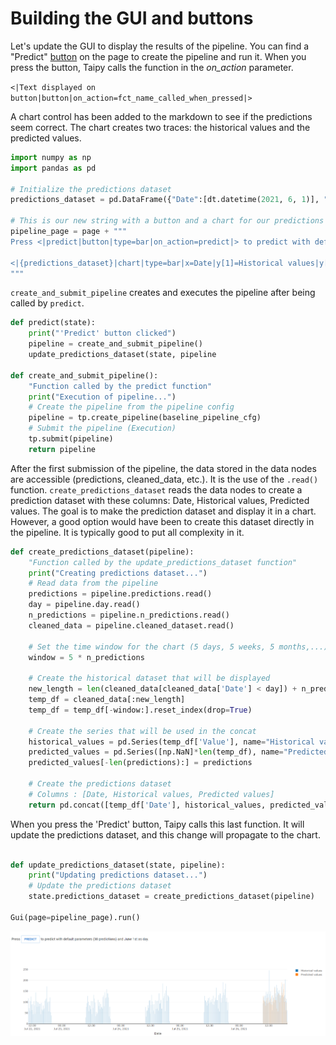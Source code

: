 # Building the GUI and buttons

Let's update the GUI to display the results of the pipeline. You can find a "Predict" [button](https://didactic-broccoli-7da2dfd5.pages.github.io/manuals/gui/viselements/button/) on the page to create the pipeline and run it. When you press the button, Taipy calls the function in the *on_action* parameter.

`<|Text displayed on button|button|on_action=fct_name_called_when_pressed|>`
   
A chart control has been added to the markdown to see if the predictions seem correct. The chart creates two traces: the historical values and the predicted values.

```python
import numpy as np
import pandas as pd

# Initialize the predictions dataset
predictions_dataset = pd.DataFrame({"Date":[dt.datetime(2021, 6, 1)], "Historical values":[np.NaN], "Predicted values":[np.NaN]})

# This is our new string with a button and a chart for our predictions
pipeline_page = page + """
Press <|predict|button|type=bar|on_action=predict|> to predict with default parameters (30 predictions) and June 1st as day.

<|{predictions_dataset}|chart|type=bar|x=Date|y[1]=Historical values|y[2]=Predicted values|height=80%|width=100%|>
"""
```

`create_and_submit_pipeline` creates and executes the pipeline after being called by `predict`. 

```python
def predict(state):
    print("'Predict' button clicked")
    pipeline = create_and_submit_pipeline()
    update_predictions_dataset(state, pipeline

def create_and_submit_pipeline():
    "Function called by the predict function"
    print("Execution of pipeline...")
    # Create the pipeline from the pipeline config
    pipeline = tp.create_pipeline(baseline_pipeline_cfg)
    # Submit the pipeline (Execution)
    tp.submit(pipeline)
    return pipeline
```

After the first submission of the pipeline, the data stored in the data nodes are accessible (predictions, cleaned_data, etc.). It is the use of the `.read()` function.
`create_predictions_dataset` reads the data nodes to create a prediction dataset with these columns: Date, Historical values, Predicted values. The goal is to make the prediction dataset and display it in a chart. However, a good option would have been to create this dataset directly in the pipeline. It is typically good to put all complexity in it.

```python
def create_predictions_dataset(pipeline):
    "Function called by the update_predictions_dataset function"
    print("Creating predictions dataset...")
    # Read data from the pipeline
    predictions = pipeline.predictions.read()
    day = pipeline.day.read()
    n_predictions = pipeline.n_predictions.read()
    cleaned_data = pipeline.cleaned_dataset.read()
    
    # Set the time window for the chart (5 days, 5 weeks, 5 months,...)
    window = 5 * n_predictions

    # Create the historical dataset that will be displayed
    new_length = len(cleaned_data[cleaned_data['Date'] < day]) + n_predictions
    temp_df = cleaned_data[:new_length]
    temp_df = temp_df[-window:].reset_index(drop=True)
    
    # Create the series that will be used in the concat
    historical_values = pd.Series(temp_df['Value'], name="Historical values")
    predicted_values = pd.Series([np.NaN]*len(temp_df), name="Predicted values") # change ? Fred
    predicted_values[-len(predictions):] = predictions
    
    # Create the predictions dataset
    # Columns : [Date, Historical values, Predicted values]
    return pd.concat([temp_df['Date'], historical_values, predicted_values], axis=1)
```

When you press the 'Predict' button, Taipy calls this last function. It will update the predictions dataset, and this change will propagate to the chart.

```python

def update_predictions_dataset(state, pipeline):
    print("Updating predictions dataset...")
    # Update the predictions dataset
    state.predictions_dataset = create_predictions_dataset(pipeline)

Gui(page=pipeline_page).run()
```

<p align="center">
    <img src="/steps/images/step_5_result.png" width=700>
</p>
